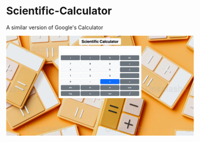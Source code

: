 # Scientific-Calculator
A similar version of Google's Calculator 

![Scientific Calculator Screenshot](https://github.com/SahilKundu19/Scientific-Calculator/blob/637f21280e82aad57d8cf73cc17dae636fc5c481/Scientific-Calculator-image.png)
